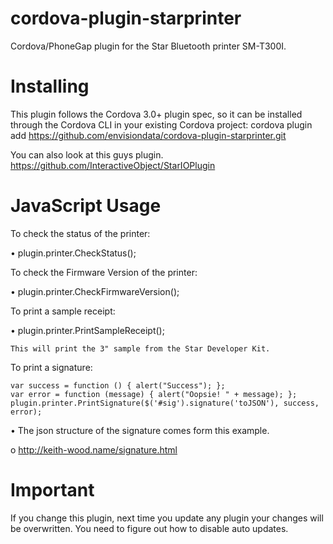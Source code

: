 # cordova-plugin-starprinter
Cordova/PhoneGap plugin for the Star Bluetooth printer SM-T300I.


# Installing
This plugin follows the Cordova 3.0+ plugin spec, so it can be installed through the Cordova CLI in your existing Cordova project:
cordova plugin add https://github.com/envisiondata/cordova-plugin-starprinter.git

You can also look at this guys plugin. https://github.com/InteractiveObject/StarIOPlugin

# JavaScript Usage

To check the status of the printer:

•	plugin.printer.CheckStatus();

To check the Firmware Version of the printer:

•	plugin.printer.CheckFirmwareVersion();

To print a sample receipt:

•	plugin.printer.PrintSampleReceipt();
    
    This will print the 3" sample from the Star Developer Kit.

To print a signature:
    
    var success = function () { alert("Success"); };
    var error = function (message) { alert("Oopsie! " + message); };
    plugin.printer.PrintSignature($('#sig').signature('toJSON'), success, error);

•	The json structure of the signature comes form this example.

  o	http://keith-wood.name/signature.html


# Important

If you change this plugin, next time you update any plugin your changes will be overwritten. You need to figure out how to disable auto updates.
